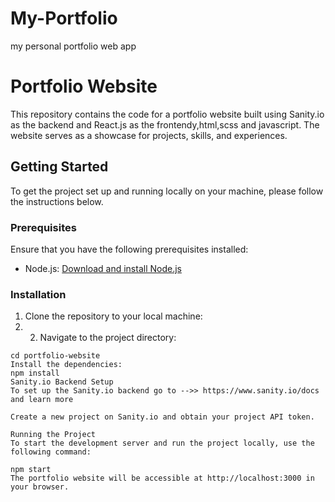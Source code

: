 # My-Portfolio
my personal portfolio web app
# Portfolio Website

This repository contains the code for a portfolio website built using Sanity.io as the backend and React.js as the frontendy,html,scss and javascript. The website serves as a showcase for projects, skills, and experiences.

## Getting Started

To get the project set up and running locally on your machine, please follow the instructions below.

### Prerequisites

Ensure that you have the following prerequisites installed:

- Node.js: [Download and install Node.js](https://nodejs.org)

### Installation

1. Clone the repository to your local machine:
2. 2. Navigate to the project directory:
```
cd portfolio-website
Install the dependencies:
npm install
Sanity.io Backend Setup
To set up the Sanity.io backend go to -->> https://www.sanity.io/docs and learn more

Create a new project on Sanity.io and obtain your project API token.

Running the Project
To start the development server and run the project locally, use the following command:

npm start
The portfolio website will be accessible at http://localhost:3000 in your browser.
